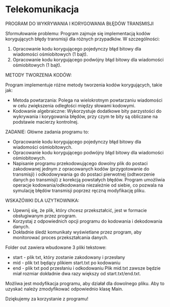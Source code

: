 # Telekomunikacja
PROGRAM DO WYKRYWANIA I KORYGOWANIA BŁĘDÓW TRANSMISJI

Sformułowanie problemu:
Program zajmuje się implementacją kodów korygujących błędy transmisji dla różnych przypadków. W szczególności:

1. Opracowanie kodu korygującego pojedynczy błąd bitowy dla wiadomości ośmiobitowych (1 bajt).
2. Opracowanie kodu korygującego podwójny błąd bitowy dla wiadomości ośmiobitowych (1 bajt).

METODY TWORZENIA KODÓW:

Program implementuje różne metody tworzenia kodów korygujących, takie jak:

- Metoda powtarzania: Polega na wielokrotnym powtarzaniu wiadomości w celu zwiększenia odległości między słowami kodowymi.
- Kodowanie algebraiczne: Wykorzystuje dodatkowe bity parzystości do wykrywania i korygowania błędów, przy czym te bity są obliczane na 
  podstawie macierzy kontrolnej.
  
ZADANIE:
Główne zadania programu to:

- Opracowanie kodu korygującego pojedynczy błąd bitowy dla wiadomości ośmiobitowych.
- Opracowanie kodu korygującego podwójny błąd bitowy dla wiadomości ośmiobitowych.
- Napisanie programu przekodowującego dowolny plik do postaci zakodowanej jednym z opracowanych kodów (przygotowanie do transmisji) i odkodowywania go do postaci pierwotnej (odtworzenie danych po transmisji) z korekcją powstałych błędów. Program umożliwia operacje kodowania/odkodowania niezależnie od siebie, co pozwala na symulację błędów transmisji poprzez ręczną modyfikację pliku.

WSKAZÓWKI DLA UZYTKOWNIKA:

   - Upewnij się, że plik, który chcesz przekształcić, jest w formacie obsługiwanym przez program.
   - Korzystaj z odpowiednich opcji programu do kodowania i dekodowania danych.
   - Dokładnie śledź komunikaty wyświetlane przez program, aby monitorować proces przekształcania danych.

Folder out zawiera wbudowane 3 pliki tekstowe:
   - start - plik txt, który zostanie zakodowany i przesłany
   - mid - plik txt będący plikiem start.txt po kodowaniu
   - end - plik txt pod przesłaniu i odkodowaniu
Plik mid.txt zawsze będzie miał rozmiar dokładnie dwa razy większy od start.txt/end.txt.

Możliwa jest modyfikacja programu, aby działał dla dowolnego pliku. Aby to uzyskać należy zmodyfikować odpowiednio klasę Main.

Dziękujemy za korzystanie z programu!


















